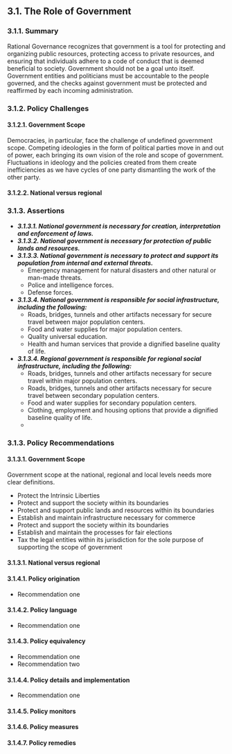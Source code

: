3.1.  The Role of Government
--------------------------------------

### 3.1.1.  Summary

Rational Governance recognizes that government is a tool for protecting and organizing public resources, protecting access to private resources, and ensuring that individuals adhere to a code of conduct that is deemed beneficial to society.  Government should not be a goal unto itself.   Government entities and politicians must be accountable to the people governed, and the checks against government must be protected and reaffirmed by each incoming administration.


### 3.1.2.  Policy Challenges

#### 3.1.2.1. Government Scope
Democracies, in particular, face the challenge of undefined government scope.  Competing ideologies in the form of political parties move in and out of power, each bringing its own vision of the role and scope of government.  Fluctuations in ideology and the policies created from them create inefficiencies as we have cycles of one party dismantling the work of the other party.

#### 3.1.2.2. National versus regional 

### 3.1.3. Assertions 

-  *__3.1.3.1. National government is necessary for creation, interpretation and enforcement of laws.__*
-  *__3.1.3.2. National government is necessary for protection of public lands and resources.__*
-  *__3.1.3.3. National government is necessary to protect and support its population from internal and external threats.__*
    - Emergency management for natural disasters and other natural or man-made threats.
    - Police and intelligence forces.
    - Defense forces.
-  *__3.1.3.4. National government is responsible for social infrastructure, including the following:__*
    - Roads, bridges, tunnels and other artifacts necessary for secure travel between major population centers.
    - Food and water supplies for major population centers.
    - Quality universal education.
    - Health and human services that provide a dignified baseline quality of life.
-  *__3.1.3.4. Regional government is responsible for regional social infrastructure, including the following:__*
    - Roads, bridges, tunnels and other artifacts necessary for secure travel within major population centers.
    - Roads, bridges, tunnels and other artifacts necessary for secure travel between secondary population centers.
    - Food and water supplies for secondary population centers.
    - Clothing, employment and housing options that provide a dignified baseline quality of life.
    - 

### 3.1.3.  Policy Recommendations

#### 3.1.3.1. Government Scope
Government scope at the national, regional and local levels needs more clear definitions.

- Protect the Intrinsic Liberties 
- Protect and support the society within its boundaries
- Protect and support public lands and resources within its boundaries
- Establish and maintain infrastructure necessary for commerce
- Protect and support the society within its boundaries
- Establish and maintain the processes for fair elections
- Tax the legal entities within its jurisdiction for the sole purpose of supporting the scope of government

#### 3.1.3.1. National versus regional


#### 3.1.4.1. Policy origination
- Recommendation one

#### 3.1.4.2. Policy language
- Recommendation one

#### 3.1.4.3. Policy equivalency
- Recommendation one
- Recommendation two

#### 3.1.4.4. Policy details and implementation
- Recommendation one

#### 3.1.4.5. Policy monitors 

#### 3.1.4.6. Policy measures

#### 3.1.4.7. Policy remedies

